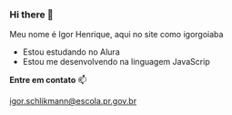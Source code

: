 ### Hi there 👋

Meu nome é Igor Henrique, aqui no site como igorgoiaba

- Estou estudando no Alura
- Estou me desenvolvendo na linguagem JavaScrip

 **Entre em contato** 📫

igor.schlikmann@escola.pr.gov.br
